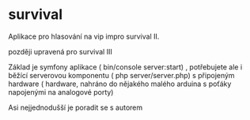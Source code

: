 survival
========

Aplikace pro hlasování na vip impro survival II.

později upravená pro survival III


Základ je symfony aplikace ( bin/console server:start) , potřebujete ale i běžící serverovou komponentu ( php server/server.php)  s připojeným hardware ( hardware, nahráno do nějakého malého arduina s poťáky napojenými na analogové porty)

Asi nejjednodušší je poradit se s autorem
